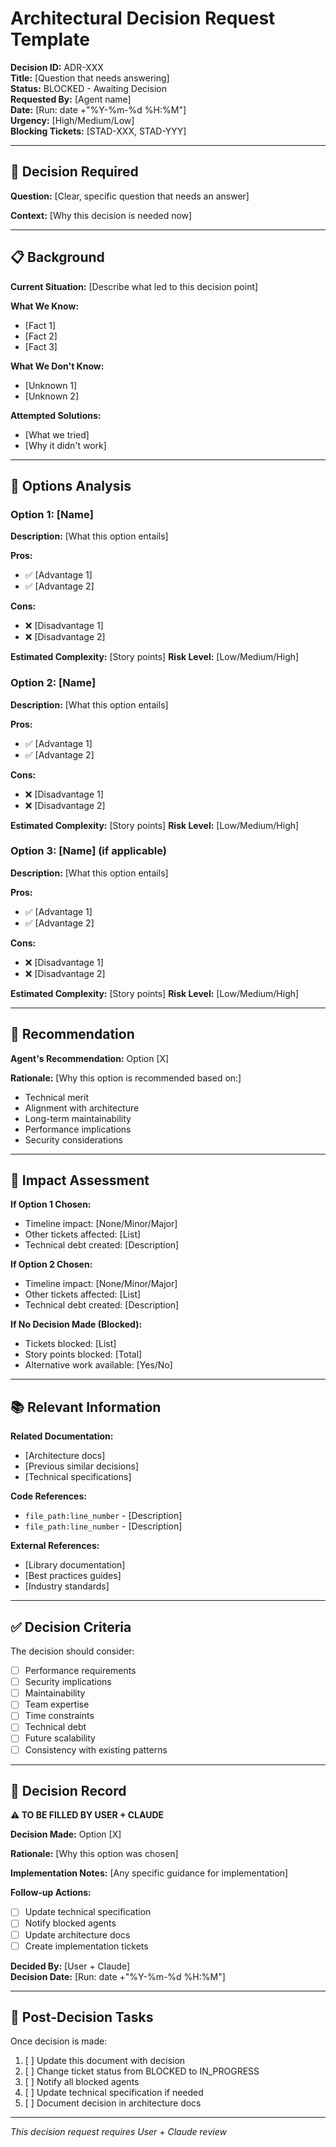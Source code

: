 # Architectural Decision Request Template

**Decision ID:** ADR-XXX  
**Title:** [Question that needs answering]  
**Status:** BLOCKED - Awaiting Decision  
**Requested By:** [Agent name]  
**Date:** [Run: date +"%Y-%m-%d %H:%M"]  
**Urgency:** [High/Medium/Low]  
**Blocking Tickets:** [STAD-XXX, STAD-YYY]

---

## 🤔 Decision Required

**Question:** [Clear, specific question that needs an answer]

**Context:** [Why this decision is needed now]

---

## 📋 Background

**Current Situation:**
[Describe what led to this decision point]

**What We Know:**
- [Fact 1]
- [Fact 2]
- [Fact 3]

**What We Don't Know:**
- [Unknown 1]
- [Unknown 2]

**Attempted Solutions:**
- [What we tried]
- [Why it didn't work]

---

## 🔀 Options Analysis

### Option 1: [Name]
**Description:** [What this option entails]

**Pros:**
- ✅ [Advantage 1]
- ✅ [Advantage 2]

**Cons:**
- ❌ [Disadvantage 1]
- ❌ [Disadvantage 2]

**Estimated Complexity:** [Story points]
**Risk Level:** [Low/Medium/High]

### Option 2: [Name]
**Description:** [What this option entails]

**Pros:**
- ✅ [Advantage 1]
- ✅ [Advantage 2]

**Cons:**
- ❌ [Disadvantage 1]
- ❌ [Disadvantage 2]

**Estimated Complexity:** [Story points]
**Risk Level:** [Low/Medium/High]

### Option 3: [Name] (if applicable)
**Description:** [What this option entails]

**Pros:**
- ✅ [Advantage 1]
- ✅ [Advantage 2]

**Cons:**
- ❌ [Disadvantage 1]
- ❌ [Disadvantage 2]

**Estimated Complexity:** [Story points]
**Risk Level:** [Low/Medium/High]

---

## 🎯 Recommendation

**Agent's Recommendation:** Option [X]

**Rationale:**
[Why this option is recommended based on:]
- Technical merit
- Alignment with architecture
- Long-term maintainability
- Performance implications
- Security considerations

---

## 🚦 Impact Assessment

**If Option 1 Chosen:**
- Timeline impact: [None/Minor/Major]
- Other tickets affected: [List]
- Technical debt created: [Description]

**If Option 2 Chosen:**
- Timeline impact: [None/Minor/Major]
- Other tickets affected: [List]
- Technical debt created: [Description]

**If No Decision Made (Blocked):**
- Tickets blocked: [List]
- Story points blocked: [Total]
- Alternative work available: [Yes/No]

---

## 📚 Relevant Information

**Related Documentation:**
- [Architecture docs]
- [Previous similar decisions]
- [Technical specifications]

**Code References:**
- `file_path:line_number` - [Description]
- `file_path:line_number` - [Description]

**External References:**
- [Library documentation]
- [Best practices guides]
- [Industry standards]

---

## ✅ Decision Criteria

The decision should consider:
- [ ] Performance requirements
- [ ] Security implications
- [ ] Maintainability
- [ ] Team expertise
- [ ] Time constraints
- [ ] Technical debt
- [ ] Future scalability
- [ ] Consistency with existing patterns

---

## 📝 Decision Record

**⚠️ TO BE FILLED BY USER + CLAUDE**

**Decision Made:** Option [X]

**Rationale:**
[Why this option was chosen]

**Implementation Notes:**
[Any specific guidance for implementation]

**Follow-up Actions:**
- [ ] Update technical specification
- [ ] Notify blocked agents
- [ ] Update architecture docs
- [ ] Create implementation tickets

**Decided By:** [User + Claude]  
**Decision Date:** [Run: date +"%Y-%m-%d %H:%M"]

---

## 🔄 Post-Decision Tasks

Once decision is made:
1. [ ] Update this document with decision
2. [ ] Change ticket status from BLOCKED to IN_PROGRESS
3. [ ] Notify all blocked agents
4. [ ] Update technical specification if needed
5. [ ] Document decision in architecture docs

---

*This decision request requires User + Claude review*